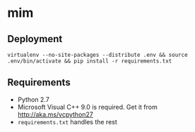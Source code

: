 # mim

## Deployment
```
virtualenv --no-site-packages --distribute .env && source .env/bin/activate && pip install -r requirements.txt
```

## Requirements
* Python 2.7
* Microsoft Visual C++ 9.0 is required. Get it from http://aka.ms/vcpython27
* `requirements.txt` handles the rest